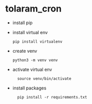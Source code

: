 # tolaram_cron

- install pip

- install virtual env

  ```
  pip install virtualenv
  ```
- create venv

  ```
  python3 -m venv venv   
  ```          

- activate virtual env

  ```
    source venv/bin/activate
    ```

- install packages
  ```
    pip install -r requirements.txt
  ```
